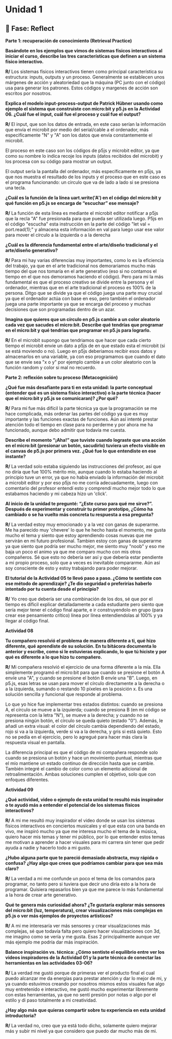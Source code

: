 # Unidad 1

## 🤔 Fase: Reflect

**Parte 1: recuperación de conocimiento (Retrieval Practice)**

**Basándote en los ejemplos que vimos de sistemas físicos interactivos al iniciar el curso, describe las tres características que definen a un sistema físico interactivo.**

**R/** Los sistemas físicos interactivos tienen como principal característica su estructura: inputs, outputs y un proceso. Generalmente se establecen unos márgenes de acción y aleatoriedad que la máquina (PC junto con el código) usa para generar los patrones. Estos códigos y margenes de acción son escritos por nosotros.

**Explica el modelo input-process-output de Patrick Hübner usando como ejemplo el sistema que construiste con micro:bit y p5.js en la Actividad 06. ¿Cuál fue el input, cuál fue el proceso y cuál fue el output?**

**R/** El input, que son los datos de entrada, en este caso serían la información que envía el microbit por medio del serial/cable a el ordenador, más especifícamente "N" y "A" son los datos que envía constantemente el microbit.

El proceso en este caso son los códigos de p5js y microbit editor, ya que como su nombre lo indica recoje los inputs (datos recibidos del microbit) y los procesa con su código para mostrar un output.

El output sería la pantalla del ordenador, más específicamente en p5js, ya que nos muestra el resultado de los inputs y el proceso que en este caso es el programa funcionando: un circulo que va de lado a lado si se presiona una tecla.

**¿Cuál es la función de la línea uart.write('A') en el código del micro:bit y qué función en p5.js se encarga de “escuchar” ese mensaje?**

**R/** La función de esta línea es mediante el microbit editor notificar a p5js que la recla "A" fue presionada para que pueda ser utilizada luego. P5js en el código "escucha" esta instrucción en la parte del código "let val = port.read(1);" y almacena esta información en val para luego usar ese valor para mover el círculo a la izquierda o a la derecha

**¿Cuál es la diferencia fundamental entre el arte/diseño tradicional y el arte/diseño generativo?**

**R/** Para mi hay varias diferencias muy importantes, como lo es la eficiencia del trabajo, ya que en el arte tradicional nos demorariamos mucho más tiempo del que nos tomaría en el arte generativo (eso si no contamos el tiempo en el que nos demoramos haciendo el código). Pero para mi la más fundamental es que el proceso creativo se divide entre la persona y el ordenador, mientras que en el arte tradicional el proceso es 100% de la persona. Ditgo que se divide ya que el código juega una parte muy crucial ya que el ordenador actúa con base en eso, pero también el ordenador juega una parte importante ya que se encarga del proceso y muchas decisiones que son programadas dentro de un azar.

**Imagina que quieres que un círculo en p5.js cambie a un color aleatorio cada vez que sacudes el micro:bit. Describe qué tendrías que programar en el micro:bit y qué tendrías que programar en p5.js para lograrlo.**

**R/** En el microbit supongo que tendriamos que hacer que cada cierto tiempo el microbit envie un dato a p5js de en que estado esta el microbit (si se está moviendo o no). Luego en p5js deberiamos recibir esos datos y almacenarlos en una variable, ya con eso programamos que cuando el dato que se envíe sea "x o y" por ejemplo cambie a un color aleatorio con la función random y color si mal no recuerdo.

**Parte 2: reflexión sobre tu proceso (Metacognición)**

**¿Qué fue más desafiante para ti en esta unidad: la parte conceptual (entender qué es un sistema físico interactivo) o la parte técnica (hacer que el micro:bit y p5.js se comunicaran)? ¿Por qué?**

**R/** Para mi fue más difícil la parte técnica ya que la programación se me hace complicada, más ordenar las partes del código ya que es muy importante y las funciones exactas de funciones. Aún así intenté prestar atención todo el tiempo en clase para no perderme y por ahora me ha funcionado, aunque debo admitir que todavía me cuesta.

**Describe el momento “¡Aha!” que tuviste cuando lograste que una acción en el micro:bit (presionar un botón, sacudirlo) tuviera un efecto visible en el canvas de p5.js por primera vez. ¿Qué fue lo que entendiste en ese instante?**

**R/** La verdad solo estaba siguiendo las instrucciones del profesor, así que no diría que fue 100% mérito mío, aunque cuando lo estaba haciendo al principio tuve un error, ya que no había enviado la información del microbit a microbit editor y por eso p5js no me corría adecuadamente, luego con comentario del profesor entendí esto y comprendí mucho mejor todo lo que estabamos haciendo y mi cabeza hizo un 'click'.

**Al inicio de la unidad te pregunté: “¿Este curso para qué me sirve?”. Después de experimentar y construir tu primer prototipo, ¿Cómo ha cambiado o se ha vuelto más concreta tu respuesta a esa pregunta?**

**R/** La verdad estoy muy emocionado y a la vez con ganas de superarme. Me ha parecido muy 'chevere' lo que he hecho hasta el momento, me gusta mucho el tema y siento que estoy aprendiendo cosas nuevas que me servirán en mi futuro profesional. Tambien estoy con ganas de superarme ya que siento que podría ser mucho mejor, me siento muy "noob" y eso me baja un poco el animo ya que me comparo mucho con mis otros compañeros. Sé que esto no debería ser así y que debería estar pendiente a mi propio proceso, solo que a veces es inevitable compararme. Aún así soy consciente de esto y estoy trabajando para poder mejorar.

**El tutorial de la Actividad 05 te llevó paso a paso. ¿Cómo te sentiste con ese método de aprendizaje? ¿Te dio seguridad o preferirías haberlo intentado por tu cuenta desde el principio?**

**R/**  Yo creo que debería ser una combinación de los dos, sé que por el tiempo es díficil explicar detalladamente a cada estudiante pero siento que sería mejor tener el código final aparte, e ir construyendolo en grupo (para crear ese pensamiento crítico) línea por línea entendiendolas al 100% y ya llegar al código final.

**Actividad 08**

**Tu compañero resolvió el problema de manera diferente a ti, qué hizo diferente, qué aprendiste de su solución. En tu bitácora documenta lo anterior y escribe, como si le estuvieras explicando, lo que tú hiciste y por qué es diferente a lo que hizo tu compañero.**

**R/** Mi compañera resolvió el ejercicio de una forma diferente a la mía. Ella simplemente programó el micro:bit para que cuando se presione el botón A envíe una "A", y cuando se presione el botón B envíe una "B". Luego, en p5.js, esas letras se usan para mover el círculo directamente a la derecha o a la izquierda, sumando o restando 10 píxeles en la posición x. Es una solución sencilla y funcional que responde al problema.

Lo que yo hice fue implementar tres estados distintos: cuando se presiona A, el círculo se mueve a la izquierda; cuando se presiona B (en mi código se representa con la letra "N"), se mueve a la derecha; y cuando no se presiona ningún botón, el círculo se queda quieto (estado "0"). Además, le añadí un extra visual: el color del círculo cambia dependiendo del estado, rojo si va a la izquierda, verde si va a la derecha, y gris si está quieto. Esto no se pedía en el ejercicio, pero lo agregué para hacer más clara la respuesta visual en pantalla.

La diferencia principal es que el código de mi compañera responde solo cuando se presiona un botón y hace un movimiento puntual, mientras que el mío mantiene un estado continuo de dirección hasta que se cambie. También integré el cambio de color como un elemento adicional de retroalimentación. Ambas soluciones cumplen el objetivo, solo que con enfoques diferentes.

**Actividad 09**  

**¿Qué actividad, video o ejemplo de esta unidad te resultó más inspirador o te ayudó más a entender el potencial de los sistemas físicos interactivos?**  

**R/** A mi me resultó muy inspirador el video donde se usan los sistemas físicos interactivos en conciertos musicales y el que esta con una banda en vivo, me inspiró mucho ya que me interesa mucho el tema de la música, quiero hacer mis temas y tener mi público, por lo que entender estos temas me motivan a aprender a hacer visuales para mi carrera sin tener que pedir ayuda a nadie y hacerlo todo a mi gusto.  

**¿Hubo alguna parte que te pareció demasiado abstracta, muy rápida o confusa? ¿Hay algo que crees que podríamos cambiar para que sea más claro?**  

**R/** La verdad a mi me confunde un poco el tema de los comandos para programar, no tanto pero si tuviera que decir uno diría esto a la hora de programar. Quisiera repasarlos bien ya que me parece lo más fundamental a la hora de crear arte generativo.  

**Qué te genera más curiosidad ahora? ¿Te gustaría explorar más sensores del micro:bit (luz, temperatura), crear visualizaciones más complejas en p5.js o ver más ejemplos de proyectos artísticos?**  

**R/**  A mi me interesaría ver más sensores y crear visualizaciones más complejas, sé que todavía falta pero quiero hacer visualizaciones con 3d, me imagino como se vería y me gusta. Esas 2 principalmente aunque ver más ejemplo me podría dar más inspiración.  

**Balance inspiración vs. técnica: ¿Cómo sentiste el equilibrio entre ver los videos inspiradores de la Actividad 01 y la parte técnica de conectar las herramientas en las actividades 03-06?**  

**R/** La verdad me gustó porque de primeras ver el producto final el cual puedo alcanzar me da energías para prestar atención y dar lo mejor de mi, y ya cuando estuvimos creando por nosotros mismos estos visuales fue algo muy entretenido e interactivo, me gustó mucho experimentar libremente con estas herramientas, ya que no sentí presión por notas o algo por el estilo y di paso totalmente a mi creatividad.  

**¿Hay algo más que quieras compartir sobre tu experiencia en esta unidad introductoria?**  

**R/** La verdad no, creo que ya está todo dicho, solamente quiero mejorar más y subir mi nivel ya que considero que puedo dar mucho más de mi.
